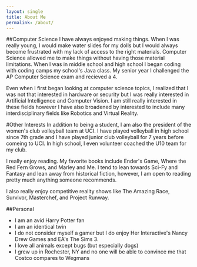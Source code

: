 ```yaml
---
layout: single
title: About Me
permalink: /about/
---
```


##Computer Science
I have always enjoyed making things.  When I was really young, I would make water slides for my dolls but I would always become frustrated with my lack of access to the right materials.  Computer Science allowed me to make things without having those material limitations.  When I was in middle school and high school I began coding with coding camps my school's Java class.  My senior year I challenged the AP Computer Science exam and recieved a 4.

Even when I first began looking at computer science topics, I realized that I was not that interested in hardware or security but I was really interested in Artificial Intelligence and Computer Vision.  I am still really interested in these fields however I have also broadened by interested to include many interdisciplinary fields like Robotics and Virtual Reality.

#Other Interests
In addition to being a student, I am also the president of the women's club volleyball team at UCI.  I have played volleyball in high school since 7th grade and I have played junior club volleyball for 7 years before comeing to UCI.  In high school, I even volunteer coached the U10 team for my club.

I really enjoy reading.  My favorite books include Ender's Game, Where the Red Fern Grows, and Marley and Me.  I tend to lean towards Sci-Fy and Fantasy and lean away from historical fiction, however, I am open to reading pretty much anything someone recommends.

I also really enjoy competitive reality shows like The Amazing Race, Survivor, Masterchef, and Project Runway.

##Personal
- I am an avid Harry Potter fan
- I am an identical twin
- I do not consider myself a gamer but I do enjoy Her Interactive's Nancy Drew Games and EA's The Sims 3.
- I love all animals except bugs (but especially dogs)
- I grew up in Rochester, NY and no one will be able to convince me that Costco compares to Wegmans
